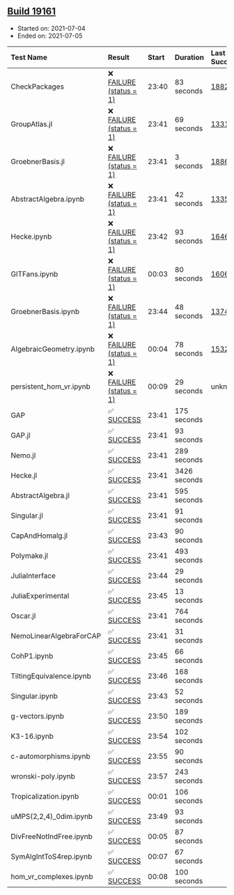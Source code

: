 ## [Build 19161](https://oscarci.mathematik.uni-kl.de/job/oscar/19161/)

* Started on: 2021-07-04
* Ended on: 2021-07-05

| Test Name    | Result | Start | Duration | Last Success | First Failure |
|:-------------|:-------|:------|:---------|:-------------|:--------------|
| CheckPackages | ❌ [FAILURE (status = 1)](https://oscarci.mathematik.uni-kl.de/job/oscar/19161/artifact/logs/build-19161/CheckPackages.log) | 23:40 | 83 seconds | [18822](https://oscarci.mathematik.uni-kl.de/job/oscar/18822/) | [18823](https://oscarci.mathematik.uni-kl.de/job/oscar/18823/) |
| GroupAtlas.jl | ❌ [FAILURE (status = 1)](https://oscarci.mathematik.uni-kl.de/job/oscar/19161/artifact/logs/build-19161/GroupAtlas.jl.log) | 23:41 | 69 seconds | [13311](https://oscarci.mathematik.uni-kl.de/job/oscar/13311/) | [13312](https://oscarci.mathematik.uni-kl.de/job/oscar/13312/) |
| GroebnerBasis.jl | ❌ [FAILURE (status = 1)](https://oscarci.mathematik.uni-kl.de/job/oscar/19161/artifact/logs/build-19161/GroebnerBasis.jl.log) | 23:41 | 3 seconds | [18864](https://oscarci.mathematik.uni-kl.de/job/oscar/18864/) | [18865](https://oscarci.mathematik.uni-kl.de/job/oscar/18865/) |
| AbstractAlgebra.ipynb | ❌ [FAILURE (status = 1)](https://oscarci.mathematik.uni-kl.de/job/oscar/19161/artifact/logs/build-19161/AbstractAlgebra.ipynb.log) | 23:41 | 42 seconds | [13355](https://oscarci.mathematik.uni-kl.de/job/oscar/13355/) | [13356](https://oscarci.mathematik.uni-kl.de/job/oscar/13356/) |
| Hecke.ipynb | ❌ [FAILURE (status = 1)](https://oscarci.mathematik.uni-kl.de/job/oscar/19161/artifact/logs/build-19161/Hecke.ipynb.log) | 23:42 | 93 seconds | [16463](https://oscarci.mathematik.uni-kl.de/job/oscar/16463/) | [16464](https://oscarci.mathematik.uni-kl.de/job/oscar/16464/) |
| GITFans.ipynb | ❌ [FAILURE (status = 1)](https://oscarci.mathematik.uni-kl.de/job/oscar/19161/artifact/logs/build-19161/GITFans.ipynb.log) | 00:03 | 80 seconds | [16068](https://oscarci.mathematik.uni-kl.de/job/oscar/16068/) | [16069](https://oscarci.mathematik.uni-kl.de/job/oscar/16069/) |
| GroebnerBasis.ipynb | ❌ [FAILURE (status = 1)](https://oscarci.mathematik.uni-kl.de/job/oscar/19161/artifact/logs/build-19161/GroebnerBasis.ipynb.log) | 23:44 | 48 seconds | [13748](https://oscarci.mathematik.uni-kl.de/job/oscar/13748/) | [13749](https://oscarci.mathematik.uni-kl.de/job/oscar/13749/) |
| AlgebraicGeometry.ipynb | ❌ [FAILURE (status = 1)](https://oscarci.mathematik.uni-kl.de/job/oscar/19161/artifact/logs/build-19161/AlgebraicGeometry.ipynb.log) | 00:04 | 78 seconds | [15322](https://oscarci.mathematik.uni-kl.de/job/oscar/15322/) | [15323](https://oscarci.mathematik.uni-kl.de/job/oscar/15323/) |
| persistent_hom_vr.ipynb | ❌ [FAILURE (status = 1)](https://oscarci.mathematik.uni-kl.de/job/oscar/19161/artifact/logs/build-19161/persistent_hom_vr.ipynb.log) | 00:09 | 29 seconds | unknown | unknown |
| GAP | ✅ [SUCCESS](https://oscarci.mathematik.uni-kl.de/job/oscar/19161/artifact/logs/build-19161/GAP.log) | 23:41 | 175 seconds |  |  |
| GAP.jl | ✅ [SUCCESS](https://oscarci.mathematik.uni-kl.de/job/oscar/19161/artifact/logs/build-19161/GAP.jl.log) | 23:41 | 93 seconds |  |  |
| Nemo.jl | ✅ [SUCCESS](https://oscarci.mathematik.uni-kl.de/job/oscar/19161/artifact/logs/build-19161/Nemo.jl.log) | 23:41 | 289 seconds |  |  |
| Hecke.jl | ✅ [SUCCESS](https://oscarci.mathematik.uni-kl.de/job/oscar/19161/artifact/logs/build-19161/Hecke.jl.log) | 23:41 | 3426 seconds |  |  |
| AbstractAlgebra.jl | ✅ [SUCCESS](https://oscarci.mathematik.uni-kl.de/job/oscar/19161/artifact/logs/build-19161/AbstractAlgebra.jl.log) | 23:41 | 595 seconds |  |  |
| Singular.jl | ✅ [SUCCESS](https://oscarci.mathematik.uni-kl.de/job/oscar/19161/artifact/logs/build-19161/Singular.jl.log) | 23:41 | 91 seconds |  |  |
| CapAndHomalg.jl | ✅ [SUCCESS](https://oscarci.mathematik.uni-kl.de/job/oscar/19161/artifact/logs/build-19161/CapAndHomalg.jl.log) | 23:43 | 90 seconds |  |  |
| Polymake.jl | ✅ [SUCCESS](https://oscarci.mathematik.uni-kl.de/job/oscar/19161/artifact/logs/build-19161/Polymake.jl.log) | 23:41 | 493 seconds |  |  |
| JuliaInterface | ✅ [SUCCESS](https://oscarci.mathematik.uni-kl.de/job/oscar/19161/artifact/logs/build-19161/JuliaInterface.log) | 23:44 | 29 seconds |  |  |
| JuliaExperimental | ✅ [SUCCESS](https://oscarci.mathematik.uni-kl.de/job/oscar/19161/artifact/logs/build-19161/JuliaExperimental.log) | 23:45 | 13 seconds |  |  |
| Oscar.jl | ✅ [SUCCESS](https://oscarci.mathematik.uni-kl.de/job/oscar/19161/artifact/logs/build-19161/Oscar.jl.log) | 23:41 | 764 seconds |  |  |
| NemoLinearAlgebraForCAP | ✅ [SUCCESS](https://oscarci.mathematik.uni-kl.de/job/oscar/19161/artifact/logs/build-19161/NemoLinearAlgebraForCAP.log) | 23:41 | 31 seconds |  |  |
| CohP1.ipynb | ✅ [SUCCESS](https://oscarci.mathematik.uni-kl.de/job/oscar/19161/artifact/logs/build-19161/CohP1.ipynb.log) | 23:45 | 66 seconds |  |  |
| TiltingEquivalence.ipynb | ✅ [SUCCESS](https://oscarci.mathematik.uni-kl.de/job/oscar/19161/artifact/logs/build-19161/TiltingEquivalence.ipynb.log) | 23:46 | 168 seconds |  |  |
| Singular.ipynb | ✅ [SUCCESS](https://oscarci.mathematik.uni-kl.de/job/oscar/19161/artifact/logs/build-19161/Singular.ipynb.log) | 23:43 | 52 seconds |  |  |
| g-vectors.ipynb | ✅ [SUCCESS](https://oscarci.mathematik.uni-kl.de/job/oscar/19161/artifact/logs/build-19161/g-vectors.ipynb.log) | 23:50 | 189 seconds |  |  |
| K3-16.ipynb | ✅ [SUCCESS](https://oscarci.mathematik.uni-kl.de/job/oscar/19161/artifact/logs/build-19161/K3-16.ipynb.log) | 23:54 | 102 seconds |  |  |
| c-automorphisms.ipynb | ✅ [SUCCESS](https://oscarci.mathematik.uni-kl.de/job/oscar/19161/artifact/logs/build-19161/c-automorphisms.ipynb.log) | 23:55 | 90 seconds |  |  |
| wronski-poly.ipynb | ✅ [SUCCESS](https://oscarci.mathematik.uni-kl.de/job/oscar/19161/artifact/logs/build-19161/wronski-poly.ipynb.log) | 23:57 | 243 seconds |  |  |
| Tropicalization.ipynb | ✅ [SUCCESS](https://oscarci.mathematik.uni-kl.de/job/oscar/19161/artifact/logs/build-19161/Tropicalization.ipynb.log) | 00:01 | 106 seconds |  |  |
| uMPS(2,2,4)_0dim.ipynb | ✅ [SUCCESS](https://oscarci.mathematik.uni-kl.de/job/oscar/19161/artifact/logs/build-19161/uMPS-2-2-4-_0dim.ipynb.log) | 23:49 | 93 seconds |  |  |
| DivFreeNotIndFree.ipynb | ✅ [SUCCESS](https://oscarci.mathematik.uni-kl.de/job/oscar/19161/artifact/logs/build-19161/DivFreeNotIndFree.ipynb.log) | 00:05 | 87 seconds |  |  |
| SymAlgIntToS4rep.ipynb | ✅ [SUCCESS](https://oscarci.mathematik.uni-kl.de/job/oscar/19161/artifact/logs/build-19161/SymAlgIntToS4rep.ipynb.log) | 00:07 | 67 seconds |  |  |
| hom_vr_complexes.ipynb | ✅ [SUCCESS](https://oscarci.mathematik.uni-kl.de/job/oscar/19161/artifact/logs/build-19161/hom_vr_complexes.ipynb.log) | 00:08 | 100 seconds |  |  |
